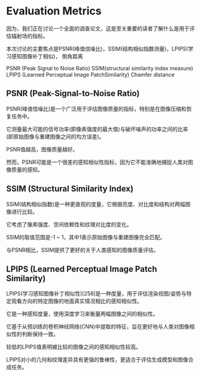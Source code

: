 # Evaluation Metrics

因为，我们正在讨论一个全面的调查论文，这是至关重要的读者了解什么是用于评估辐射场的指标。

本次讨论的主要焦点是PSNR(峰值信噪比)，SSIM(结构相似指数测量)，LPIPS(学习感知图像补丁相似)， 倒角距离

PSNR (Peak Signal to Noise Ratio) 
SSIM(structural similarity index measure) 
LPIPS (Learned Perceptual Image PatchSimilarity)
Chamfer distance

## PSNR (Peak-Signal-to-Noise Ratio)

PSNR(峰值信噪比)是一个广泛用于评估图像质量的指标，特别是在图像压缩和恢复任务中。

它测量最大可能的信号功率(即像素强度的最大值)与破坏噪声的功率之间的比率(即原始图像与重建图像之间的均方误差)。

PSNR值越高，图像质量越好。

然而，PSNR可能是一个很差的感知相似性指标，因为它不能准确地捕捉人类对图像质量的感知。

## SSIM (Structural Similarity Index)

SSIM(结构相似指数)是一种更直观的度量，它根据亮度、对比度和结构对两幅图像进行比较。

它考虑了像素强度、空间依赖性和纹理对比度的变化。

SSIM的取值范围是-1 ~ 1，其中1表示原始图像与重建图像完全匹配。

与PSNR相比，SSIM提供了更好的关于人类感知的图像质量评估。

## LPIPS (Learned Perceptual Image Patch Similarity)

LPIPS(学习感知图像补丁相似性)[258]是一种度量，用于评估渲染视图/姿势与特定观看方向的特定图像的地面真实情况相比的感知相似性。

它是一种感知度量，使用深度学习来衡量两幅图像之间的相似性。

它基于从预训练的卷积神经网络(CNN)中提取的特征，旨在更好地与人类对图像相似性的判断保持一致。

较低的LPIPS值表明被比较的图像之间的感知相似性较高。

LPIPS对小的几何和纹理差异具有更强的鲁棒性，更适合于评估生成模型和图像合成任务。

